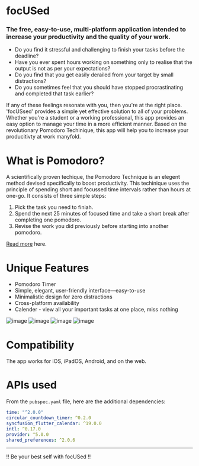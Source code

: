 # focUSed 

### The free, easy-to-use, multi-platform application intended to increase your productivity and the quality of your work.

- Do you find it stressful and challenging to finish your tasks before the deadline? 
- Have you ever spent hours working on something only to realise that the output is not as per your expectations?
- Do you find that you get easily derailed from your target by small distractions?
- Do you sometimes feel that you should have stopped procrastinating and completed that task earlier?

If any of these feelings resonate with you, then you're at the right place. 'focUSsed' provides a simple yet effective solution to all of your problems. 
Whether you're a student or a working professional, this app provides an easy option to manage your time in a more efficient manner.
Based on the revolutionary Pomodoro Techinique, this app will help you to increase your producitivty at work manyfold.

# What is Pomodoro? # 

A scientifically proven techique, the Pomodoro Technique is an elegent method devised specifically to boost productivity. 
This techinique uses the principle of spending short and focussed time intervals rather than hours at one-go. It consists of three simple steps:

1) Pick the task you need to finiah.
2) Spend the next 25 minutes of focused time and take a short break after completing one pomodoro.
3) Revise the work you did previously before starting into another pomodoro.

[Read more](<https://francescocirillo.com/pages/pomodoro-technique>) here.

# Unique Features #

- Pomodoro Timer
- Simple, elegant, user-friendly interface—easy-to-use
- Minimalistic design for zero distractions
- Cross-platform availability
- Calender - view all your important tasks at one place, miss nothing

![image](https://user-images.githubusercontent.com/84906543/120103912-8a415480-c16f-11eb-9318-f22719b770ed.png)
![image](https://user-images.githubusercontent.com/84906543/120103986-e0ae9300-c16f-11eb-97b2-69125bfb620d.png)
![image](https://user-images.githubusercontent.com/84906543/120104007-fcb23480-c16f-11eb-8081-c388049e7864.png)
![image](https://user-images.githubusercontent.com/84906543/120104010-00de5200-c170-11eb-9702-21751855da54.png)


# Compatibility

The app works for iOS, iPadOS, Android, and on the web. 

# APIs used

From the `pubspec.yaml` file, here are the additional dependencies:

```yaml
time: "^2.0.0"  
circular_countdown_timer: ^0.2.0
syncfusion_flutter_calendar: ^19.0.0
intl: ^0.17.0
provider: ^5.0.0
shared_preferences: ^2.0.6
```

----

!! Be your best self with focUSed !!

